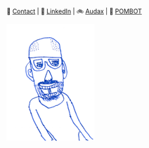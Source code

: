 👋 [Contact](mailto:richiebandrew@gmail.com) | 🔗 <a href="https://www.linkedin.com/in/richardandrew75/" target="_blank">LinkedIn</a> | 🚲 [Audax](/richard.andrew/audax/audax.html) | 🤖 [POMBOT](/pombot/)

!["You Dad"](/assets/img/youdad.png)
